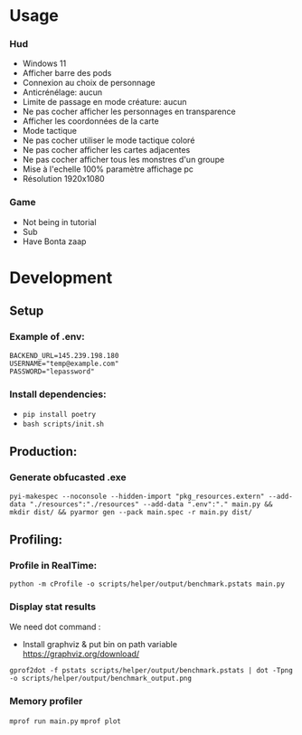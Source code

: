 # Usage

### Hud
- Windows 11
- Afficher barre des pods
- Connexion au choix de personnage
- Anticrénélage: aucun
- Limite de passage en mode créature: aucun
- Ne pas cocher afficher les personnages en transparence
- Afficher les coordonnées de la carte
- Mode tactique
- Ne pas cocher utiliser le mode tactique coloré
- Ne pas cocher afficher les cartes adjacentes
- Ne pas cocher afficher tous les monstres d'un groupe
- Mise à l'echelle 100% paramètre affichage pc
- Résolution 1920x1080

### Game
- Not being in tutorial
- Sub
- Have Bonta zaap

# Development

## Setup

### Example of .env:
```
BACKEND_URL=145.239.198.180
USERNAME="temp@example.com"
PASSWORD="lepassword"
```
### Install dependencies:
- `pip install poetry`
- `bash scripts/init.sh`

## Production:

### Generate obfucasted .exe
`pyi-makespec --noconsole --hidden-import "pkg_resources.extern" --add-data "./resources":"./resources" --add-data ".env":"." main.py && mkdir dist/ && pyarmor gen --pack main.spec -r main.py dist/`

## Profiling:

### Profile in RealTime:
`python -m cProfile -o scripts/helper/output/benchmark.pstats main.py`

### Display stat results
We need dot command :

- Install graphviz & put bin on path variable
  https://graphviz.org/download/

`gprof2dot -f pstats scripts/helper/output/benchmark.pstats | dot -Tpng -o scripts/helper/output/benchmark_output.png`

### Memory profiler
`mprof run main.py`
`mprof plot`